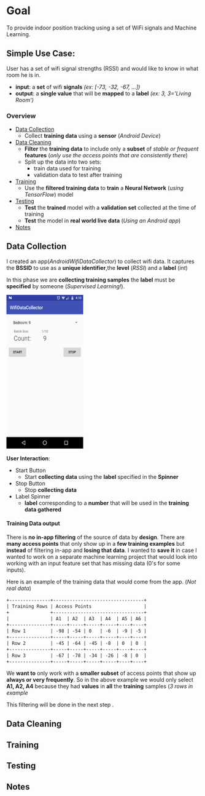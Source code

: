 # Goal
To provide indoor position tracking using a set of WiFi signals and Machine Learning.

## Simple Use Case:

  User has a set of wifi signal strengths (RSSI) and would like to know in what
  room he is in.

  * **input**: a **set** of wifi **signals** *(ex: [-73, -32, -67, ...])*
  * **output**: a **single value** that will be **mapped** to a **label** *(ex: 3, 3='Living Room')*

### Overview
* [Data Collection](#header_data_collection)
  * Collect **training data** using a **sensor** (*Android Device*)
* [Data Cleaning](#header_data_cleaning)
  * **Filter** the **training data** to include only a **subset** of *stable or frequent* **features** (*only use the access points that are consistently there*)
  * Split up the data into two sets:
    * train data used for training
    * validation data to test after training
* [Training](#header_training)
  * Use the **filtered training data** to **train** a **Neural Network** (*using TensorFlow*) model
* [Testing](#header_testing)
  * **Test** the **trained** model with a **validation set** collected at the time of training
  * **Test** the model in **real world live data** (*Using an Android app*)
* [Notes](#header_notes)

## Data Collection<a name="header_data_collection"></a>
I created an app(*AndroidWifiDataCollector*) to collect wifi data.
It captures the **BSSID** to use as a **unique identifier**,the **level** (*RSSI*) and a **label** (*int*)

In this phase we are **collecting training samples** the **label** must be **specified** by someone (*Supervised Learning!*).

<img src="/images/wifi_data_collector.png" width="200" height="400" />

**User Interaction**:
* Start Button
  * Start **collecting data** using the **label** specified in the **Spinner**
* Stop Button
  * Stop **collecting data**
* Label Spinner
  * **label** corresponding to a **number** that will be used in the **training data gathered**

#### Training Data output
  There is **no in-app filtering** of the source of data by **design**. There are **many access points** that only show up in a **few training examples** but **instead** of filtering in-app and **losing that data**. I wanted to **save it** in case I wanted to work on a separate machine learning project that would look into working with an input feature set that has missing data (0's for some inputs).

  Here is an example of the training data that would come from the app. (*Not real data*)


```text
+---------------+---------------------------------+
| Training Rows | Access Points                   |
+               +---------------------------------+
|               | A1  | A2  | A3  | A4  | A5 | A6 |
+---------------+-----+-----+-----+-----+----+----+
| Row 1         | -98 | -54 | 0   | -6  | -9 | -5 |
+---------------+-----+-----+-----+-----+----+----+
| Row 2         | -45 | -64 | -45 | -8  | 0  | 0  |
+---------------+-----+-----+-----+-----+----+----+
| Row 3         | -67 | -78 | -34 | -26 | -8 | 0  |
+---------------+-----+-----+-----+-----+----+----+
```
  We **want to** only work with a **smaller subset** of access points that show up **always or very frequently**. So in the above example we would only select **A1, A2, A4** because they had **values** in **all** the **training** samples (*3 rows in example*

  This filtering will be done in the next step .

## Data Cleaning<a name="header_data_cleaning"></a>
## Training<a name="header_training"></a>
## Testing<a name="header_testing"></a>
## Notes<a name="header_notes"></a>
